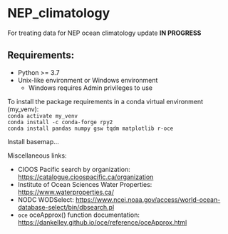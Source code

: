 # NEP_climatology
For treating data for NEP ocean climatology update **IN PROGRESS**

## Requirements:
* Python >= 3.7
* Unix-like environment or Windows environment
  * Windows requires Admin privileges to use

To install the package requirements in a conda virtual environment (my_venv): \
`conda activate my_venv` \
`conda install -c conda-forge rpy2` \
`conda install pandas numpy gsw tqdm matplotlib r-oce`

Install basemap...

Miscellaneous links:
* CIOOS Pacific search by organization: https://catalogue.cioospacific.ca/organization
* Institute of Ocean Sciences Water Properties: https://www.waterproperties.ca/
* NODC WODSelect: https://www.ncei.noaa.gov/access/world-ocean-database-select/bin/dbsearch.pl
* `oce` oceApprox() function documentation: https://dankelley.github.io/oce/reference/oceApprox.html


